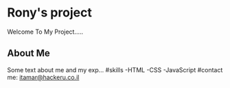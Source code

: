 # Rony's  project
Welcome To My Project.....
## About Me
Some text about me and my exp...
#skills
-HTML
-CSS
-JavaScript
#contact me:
itamar@hackeru.co.il
